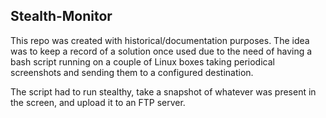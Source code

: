 ## Stealth-Monitor

This repo was created with historical/documentation purposes. The idea was to keep a record of a solution once used due to the need of having a bash script running on a couple of Linux boxes taking periodical screenshots and sending them to a configured destination.

The script had to run stealthy, take a snapshot of whatever was present in the screen, and upload it to an FTP server.
